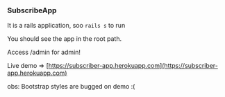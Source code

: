 ### SubscribeApp

It is a rails application, soo `rails s` to run

You should see the app in the root path.

Access /admin for admin!

Live demo => [https://subscriber-app.herokuapp.com](https://subscriber-app.herokuapp.com)

obs: Bootstrap styles are bugged on demo :(
